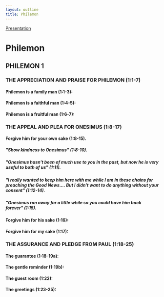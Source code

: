 ```yaml
---
layout: outline
title: Philemon
---
```

[Presentation](/Expository/ODP/Philemon/Philemon.odp)
# Philemon
## PHILEMON 1
### THE APPRECIATION AND PRAISE FOR PHILEMON (1:1-7) 
####  Philemon is a family man (1:1-3): 
####  Philemon is a faithful man (1:4-5): 
####  Philemon is a fruitful man (1:6-7): 
### THE APPEAL AND PLEA FOR ONESIMUS (1:8-17) 
####  Forgive him for your own sake (1:8-15). 
#####  \"Show kindness to Onesimus\" (1:8-10). 
#####  \"Onesimus hasn\'t been of much use to you in the past, but now he is very useful to both of us\" (1:11). 
#####  \"I really wanted to keep him here with me while I am in these chains for preaching the Good News\.... But I didn\'t want to do anything without your consent\" (1:12-14). 
#####  \"Onesimus ran away for a little while so you could have him back forever\" (1:15). 
####  Forgive him for his sake (1:16): 
####  Forgive him for my sake (1:17): 
### THE ASSURANCE AND PLEDGE FROM PAUL (1:18-25) 
####  The guarantee (1:18-19a): 
####  The gentle reminder (1:19b): 
####  The guest room (1:22): 
####  The greetings (1:23-25): 
